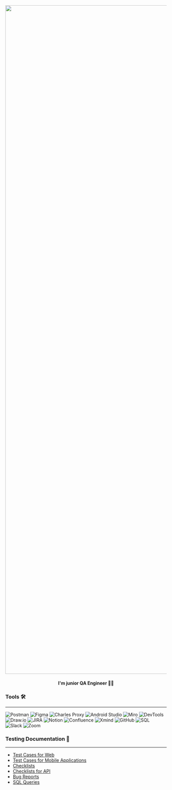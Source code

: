 <div align="center">
    <img src="https://i.ibb.co/T23bzGj/business-card.png" alt="business-card" width="2080">
</div>

<div align="center">
    <h4>I'm junior QA Engineer 🔎🐞</h4>
</div>


### Tools 🛠️
---
![Postman](https://img.shields.io/badge/-Postman-FFFFFF?style=for-the-badge&logo=postman&logoColor=23F7DF1E)
![Figma](https://img.shields.io/badge/-Figma-FFFFFF?style=for-the-badge&logo=figma&logoColor=FF00FF)
![Charles Proxy](https://img.shields.io/badge/-Charles-FFFFFF?style=for-the-badge&logo=charles&logoColor=FF00FF)
![Android Studio](https://img.shields.io/badge/-AndroidStudio-FFFFFF?style=for-the-badge&logo=androidstudio&logoColor=2F4F4F)
![Miro](https://img.shields.io/badge/-Miro-FFFFFF?style=for-the-badge&logo=miro&logoColor=090909)
![DevTools](https://img.shields.io/badge/-DevTools-FFFFFF?style=for-the-badge&logo=DevTools&logoColor=090909)
![Draw.io](https://img.shields.io/badge/-Draw.io-FFFFFF?style=for-the-badge&logo=diagrams.net&logoColor=D2691E)
![JIRA](https://img.shields.io/badge/-JIRA-FFFFFF?style=for-the-badge&logo=jira&logoColor=00008B)
![Notion](https://img.shields.io/badge/-Notion-FFFFFF?style=for-the-badge&logo=Notion&logoColor=000000)
![Confluence](https://img.shields.io/badge/-Confluence-FFFFFF?style=for-the-badge&logo=Confluence&logoColor=00008B)
![Xmind](https://img.shields.io/badge/-Xmind-FFFFFF?style=for-the-badge&logo=Xmind&logoColor=00008B)
![GitHub](https://img.shields.io/badge/-GitHub-FFFFFF?style=for-the-badge&logo=GitHub&logoColor=000000)
![SQL](https://img.shields.io/badge/-SQL-FFFFFF?style=for-the-badge&logo=postgreSQL&logoColor=000000)
![Slack](https://img.shields.io/badge/-Slack-FFFFFF?style=for-the-badge&logo=Slack&logoColor=800080)
![Zoom](https://img.shields.io/badge/-zoom-FFFFFF?style=for-the-badge&logo=zoom&logoColor=800080)

### Testing Documentation 📑
---

- [Test Cases for Web](https://github.com/adalanche/Test_Cases_for_WEB)
- [Test Cases for Mobile Applications](https://github.com/adalanche/Test_Cases_for_Mobile_App)
- [Checklists](https://github.com/adalanche/Checklists)
- [Checklists for API](https://github.com/adalanche/Checklists_for_API)
- [Bug Reports](https://github.com/adalanche/Bug_Reports)
- [SQL Queries](https://github.com/adalanche/SQL_Queries)




